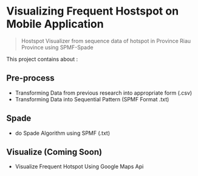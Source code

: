# Visualizing Frequent Hostspot on Mobile Application

> Hostspot Visualizer from sequence data of hotspot in Province Riau Province using SPMF-Spade

This project contains about : 

## Pre-process

  * Transforming Data from previous research into appropriate form (.csv)
  * Transforming Data into Sequential Pattern (SPMF Format .txt)

## Spade

  - do Spade Algorithm using SPMF (.txt)
  
## Visualize (Coming Soon)

  - Visualize Frequent Hotspot Using Google Maps Api

